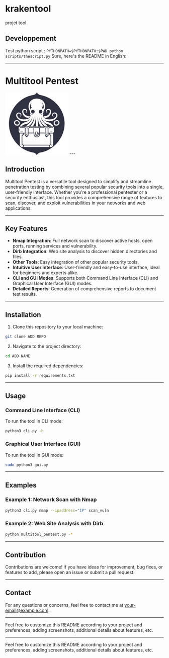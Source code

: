 # krakentool
projet tool



## Developpement
Test python script : `PYTHONPATH=$PYTHONPATH:$PWD python scripts/thescript.py`
Sure, here's the README in English:

---

# Multitool Pentest

<img src="https://github.com/10T4/krakensploit/blob/main/addons/krak%26logo.png" width="200" height="200">
---

## Introduction

Multitool Pentest is a versatile tool designed to simplify and streamline penetration testing by combining several popular security tools into a single, user-friendly interface. Whether you're a professional pentester or a security enthusiast, this tool provides a comprehensive range of features to scan, discover, and exploit vulnerabilities in your networks and web applications.

---

## Key Features

- **Nmap Integration**: Full network scan to discover active hosts, open ports, running services and vulnerability.
- **Dirb Integration**: Web site analysis to discover hidden directories and files.
- **Other Tools**: Easy integration of other popular security tools.
- **Intuitive User Interface**: User-friendly and easy-to-use interface, ideal for beginners and experts alike.
- **CLI and GUI Modes**: Supports both Command Line Interface (CLI) and Graphical User Interface (GUI) modes.
- **Detailed Reports**: Generation of comprehensive reports to document test results.

---

## Installation

1. Clone this repository to your local machine:

```bash
git clone ADD REPO
```

2. Navigate to the project directory:

```bash
cd ADD NAME
```

3. Install the required dependencies:

```bash
pip install -r requirements.txt
```

---

## Usage

### Command Line Interface (CLI)

To run the tool in CLI mode:

```bash
python3 cli.py -h
```

### Graphical User Interface (GUI)

To run the tool in GUI mode:

```bash
sudo python3 gui.py
```

---

## Examples

### Example 1: Network Scan with Nmap

```bash
python3 cli.py nmap --ipaddress="IP" scan_vuln
```

### Example 2: Web Site Analysis with Dirb

```bash
python multitool_pentest.py -*
```

---

## Contribution

Contributions are welcome! If you have ideas for improvement, bug fixes, or features to add, please open an issue or submit a pull request.


---

## Contact

For any questions or concerns, feel free to contact me at [your-email@example.com](mailto:your-email@example.com).

---

Feel free to customize this README according to your project and preferences, adding screenshots, additional details about features, etc.

---

Feel free to customize this README according to your project and preferences, adding screenshots, additional details about features, etc.
